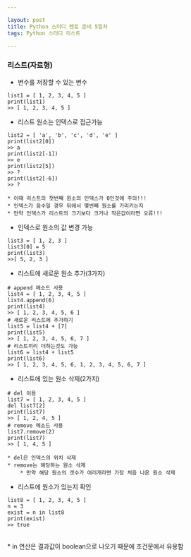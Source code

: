 ```yaml
---

layout: post
title: Python 스터디 멘토 준비 5일차
tags: Python 스터디 리스트

---
```


### 리스트(자료형)
* 변수를 저장할 수 있는 변수
```
list1 = [ 1, 2, 3, 4, 5 ]
print(list1)
>> [ 1, 2, 3, 4, 5 ]
```

* 리스트 원소는 인덱스로 접근가능
```
list2 = [ 'a', 'b', 'c', 'd', 'e' ]
print(list2[0])
>> a
print(list2[-1])
>> e
print(list2[5])
>> ?
print(list2[-6])
>> ?
```
	* 이때 리스트의 첫번째 원소의 인덱스가 0인것에 주의!!!
	* 인덱스가 음수일 경우 뒤에서 몇번째 원소를 가리키는지
	* 만약 인덱스가 리스트의 크기보다 크거나 작은값이라면 오류!!!

* 인덱스로 원소의 값 변경 가능
```
list3 = [ 1, 2, 3 ]
list3[0] = 5
print(list3)
>>[ 5, 2, 3 ]
```

* 리스트에 새로운 원소 추가(3가지)
```
# append 메소드 사용
list4 = [ 1, 2, 3, 4, 5 ]
list4.append(6)
print(list4)
>> [ 1, 2, 3, 4, 5, 6 ]
# 새로운 리스트에 추가하기
list5 = list4 + [7]
print(list5)
>> [ 1, 2, 3, 4, 5, 6, 7 ]
# 리스트끼리 더하는것도 가능
list6 = list4 + list5
print(list6)
>> [ 1, 2, 3, 4, 5, 6, 1, 2, 3, 4, 5, 6, 7 ]
```

* 리스트에 있는 원소 삭제(2가지)
```
# del 이용
list7 = [ 1, 2, 3, 4, 5 ]
del list7[2]
print(list7)
>> [ 1, 2, 4, 5 ]
# remove 메소드 사용
list7.remove(2)
print(list7)
>> [ 1, 4, 5 ]
```
	* del은 인덱스의 위치 삭제
	* remove는 해당하는 원소 삭제
		* 만약 해당 원소의 갯수가 여러개라면 가장 처음 나온 원소 삭제

* 리스트에 원소가 있는지 확인
```
list8 = [ 1, 2, 3, 4, 5 ]
n = 3
exist = n in list8
print(exist)
>> true
```
<br/>
	* in 연산은 결과값이 boolean으로 나오기 때문에 조건문에서 유용함
